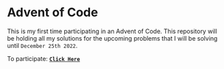 # Advent of Code

This is my first time participating in an Advent of Code. This repository will be holding all my solutions for the upcoming problems that I will be solving until `December 25th 2022`.


To participate: [**`Click Here`**](https://adventofcode.com/)